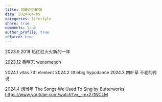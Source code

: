 ```yaml
---
title: 我最近听的歌
date: 2024-04-05
categories: lifestyle
share: true
comments: true
author_profile: true
related: true
---
```


2023.9
2018 热红红火火新的一年

2023.12
黄明志 wenomenon

2024.1
vitas 7th element
2024.2
littlebig hypodance
2024.3
四叶草 不老的传说

2024.4
想当年 The Songs We Used To Sing by Butterworks
https://www.youtube.com/watch?v=_-mx27fNCLM

